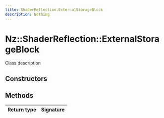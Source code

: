 ```yaml
---
title: ShaderReflection.ExternalStorageBlock
description: Nothing
---
```


# Nz::ShaderReflection::ExternalStorageBlock

Class description

## Constructors


## Methods

| Return type | Signature |
| ----------- | --------- |
